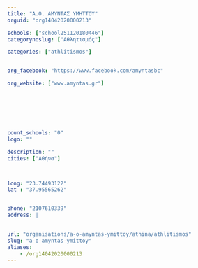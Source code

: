 ```yaml
---
title: "Α.Ο. ΑΜΥΝΤΑΣ ΥΜΗΤΤΟΥ"
orguid: "org14042020000213"

schools: ["school251120180446"]
categorynoslug: ["Αθλητισμός"]

categories: ["athlitismos"]


org_facebook: "https://www.facebook.com/amyntasbc"

org_website: ["www.amyntas.gr"]







count_schools: "0"
logo: ""

description: ""
cities: ["Αθήνα"]



long: "23.74493122"
lat : "37.95565262"


phone: "2107610339"
address: |
    

url: "organisations/a-o-amyntas-ymittoy/athina/athlitismos"
slug: "a-o-amyntas-ymittoy"
aliases:
    - /org14042020000213
---
```




